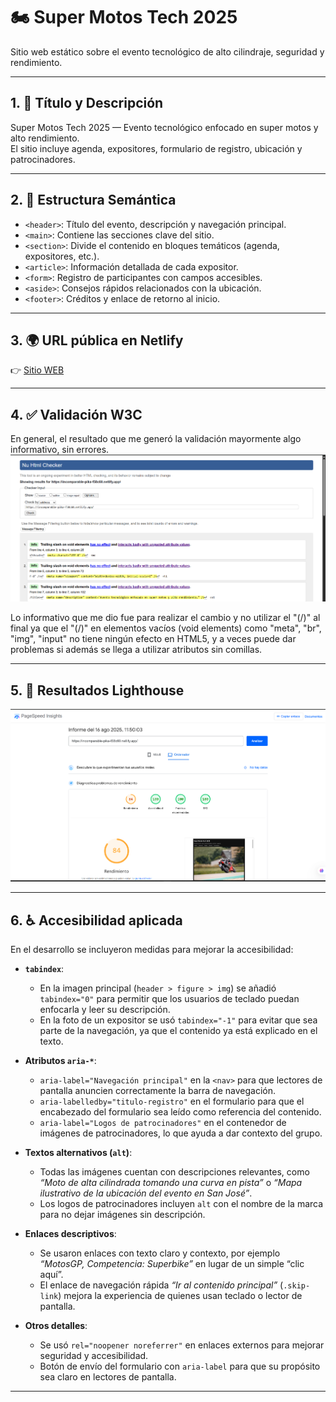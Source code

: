 # 🏍️ Super Motos Tech 2025
Sitio web estático sobre el evento tecnológico de alto cilindraje, seguridad y rendimiento.

---

## 1. 🎯 Título y Descripción
Super Motos Tech 2025 — Evento tecnológico enfocado en super motos y alto rendimiento.  
El sitio incluye agenda, expositores, formulario de registro, ubicación y patrocinadores.

---

## 2. 🧩 Estructura Semántica
- `<header>`: Título del evento, descripción y navegación principal.  
- `<main>`: Contiene las secciones clave del sitio.  
- `<section>`: Divide el contenido en bloques temáticos (agenda, expositores, etc.).  
- `<article>`: Información detallada de cada expositor.  
- `<form>`: Registro de participantes con campos accesibles.  
- `<aside>`: Consejos rápidos relacionados con la ubicación.  
- `<footer>`: Créditos y enlace de retorno al inicio.  

---

## 3. 🌍 URL pública en Netlify
👉 [Sitio WEB](https://incomparable-pika-f58c60.netlify.app/)

---

## 4. ✅ Validación W3C
En general, el resultado que me generó la validación mayormente algo informativo, sin errores.
![alt text](image-1.png)

Lo informativo que me dio fue para realizar el cambio y no utilizar el "(/)" al final ya que el  "(/)" en elementos vacíos (void elements) como "meta", "br", "img", "input" no tiene ningún efecto en HTML5, y a veces puede dar problemas si además se llega a utilizar atributos sin comillas.

---

## 5. 🌟 Resultados Lighthouse
![alt text](image.png)

---

## 6. ♿ Accesibilidad aplicada
En el desarrollo se incluyeron medidas para mejorar la accesibilidad:

- **`tabindex`**:  
  - En la imagen principal (`header > figure > img`) se añadió `tabindex="0"` para permitir que los usuarios de teclado puedan enfocarla y leer su descripción.  
  - En la foto de un expositor se usó `tabindex="-1"` para evitar que sea parte de la navegación, ya que el contenido ya está explicado en el texto.  

- **Atributos `aria-*`**:  
  - `aria-label="Navegación principal"` en la `<nav>` para que lectores de pantalla anuncien correctamente la barra de navegación.  
  - `aria-labelledby="titulo-registro"` en el formulario para que el encabezado del formulario sea leído como referencia del contenido.  
  - `aria-label="Logos de patrocinadores"` en el contenedor de imágenes de patrocinadores, lo que ayuda a dar contexto del grupo.  

- **Textos alternativos (`alt`)**:  
  - Todas las imágenes cuentan con descripciones relevantes, como *“Moto de alta cilindrada tomando una curva en pista”* o *“Mapa ilustrativo de la ubicación del evento en San José”*.  
  - Los logos de patrocinadores incluyen `alt` con el nombre de la marca para no dejar imágenes sin descripción.  

- **Enlaces descriptivos**:  
  - Se usaron enlaces con texto claro y contexto, por ejemplo *“MotosGP, Competencia: Superbike”* en lugar de un simple “clic aquí”.  
  - El enlace de navegación rápida *“Ir al contenido principal”* (`.skip-link`) mejora la experiencia de quienes usan teclado o lector de pantalla.  

- **Otros detalles**:  
  - Se usó `rel="noopener noreferrer"` en enlaces externos para mejorar seguridad y accesibilidad.  
  - Botón de envío del formulario con `aria-label` para que su propósito sea claro en lectores de pantalla.  

---
